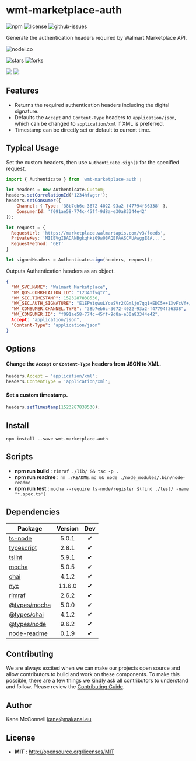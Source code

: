 # wmt-marketplace-auth

![npm](https://img.shields.io/npm/v/wmt-marketplace-auth.svg) ![license](https://img.shields.io/npm/l/wmt-marketplace-auth.svg) ![github-issues](https://img.shields.io/github/issues/makanaleu/wmt-marketplace-auth.svg)

Generate the authentication headers required by Walmart Marketplace API.

![nodei.co](https://nodei.co/npm/wmt-marketplace-auth.png?downloads=true&downloadRank=true&stars=true)

![stars](https://img.shields.io/github/stars/makanaleu/wmt-marketplace-auth.svg)
![forks](https://img.shields.io/github/forks/makanaleu/wmt-marketplace-auth.svg)

![](https://david-dm.org/makanaleu/wmt-marketplace-auth/status.svg)
![](https://david-dm.org/makanaleu/wmt-marketplace-auth/dev-status.svg)

## Features

- Returns the required authentication headers including the digital signature.
- Defaults the `Accept` and `Content-Type` headers to `application/json`, which can be changed to `application/xml` if XML is preferred.
- Timestamp can be directly set or default to current time.

## Typical Usage

Set the custom headers, then use `Authenticate.sign()` for the specified request.

```javascript
import { Authenticate } from 'wmt-marketplace-auth';

let headers = new Authenticate.Custom;
headers.setCorrelationId('1234hfvgtr');
headers.setConsumer({
    Channel: { Type: '38b7eb6c-3672-4022-93a2-f47794f36338' },
    ConsumerId: 'f091ae58-774c-45ff-9d8a-e30a83344e42'
});

let request = {
  RequestUrl: 'https://marketplace.walmartapis.com/v3/feeds',
  PrivateKey: 'MIIBVgIBADANBgkqhkiG9w0BAQEFAASCAUAwggE8A...',
  RequestMethod: 'GET'
}

let signedHeaders = Authenticate.sign(headers, request);
```

Outputs Authentication headers as an object.

```json
{
  "WM_SVC.NAME": "Walmart Marketplace",
  "WM_QOS.CORRELATION_ID": "1234hfvgtr",
  "WM_SEC.TIMESTAMP": 1523287838530,
  "WM_SEC.AUTH_SIGNATURE": "E1EPWiqwuLYceSVr2XGmljo7qq1+EDI5++1XvFcVf+/klas+mLMAJbDihfAwkjyDxi3WkJDdTCNfle0O+4V/9g==",
  "WM_CONSUMER.CHANNEL.TYPE": "38b7eb6c-3672-4022-93a2-f47794f36338",
  "WM_CONSUMER.ID": "f091ae58-774c-45ff-9d8a-e30a83344e42",
  Accept: "application/json",
  "Content-Type": "application/json"
}
```

## Options

#### Change the `Accept` or `Content-Type` headers from JSON to XML.

```javascript
headers.Accept = 'application/xml';
headers.ContentType = 'application/xml';
```

#### Set a custom timestamp.

```javascript
headers.setTimestamp(1523287838530);
```

## Install

`npm install --save wmt-marketplace-auth`

## Scripts

 - **npm run build** : `rimraf ./lib/ && tsc -p .`
 - **npm run readme** : `rm ./README.md && node ./node_modules/.bin/node-readme`
 - **npm run test** : `mocha --require ts-node/register $(find ./test/ -name "*.spec.ts")`

## Dependencies

Package | Version | Dev
--- |:---:|:---:
[ts-node](https://www.npmjs.com/package/ts-node) | 5.0.1 | ✔
[typescript](https://www.npmjs.com/package/typescript) | 2.8.1 | ✔
[tslint](https://www.npmjs.com/package/tslint) | 5.9.1 | ✔
[mocha](https://www.npmjs.com/package/mocha) | 5.0.5 | ✔
[chai](https://www.npmjs.com/package/chai) | 4.1.2 | ✔
[nyc](https://www.npmjs.com/package/nyc) | 11.6.0 | ✔
[rimraf](https://www.npmjs.com/package/rimraf) | 2.6.2 | ✔
[@types/mocha](https://www.npmjs.com/package/@types/mocha) | 5.0.0 | ✔
[@types/chai](https://www.npmjs.com/package/@types/chai) | 4.1.2 | ✔
[@types/node](https://www.npmjs.com/package/@types/node) | 9.6.2 | ✔
[node-readme](https://www.npmjs.com/package/node-readme) | 0.1.9 | ✔


## Contributing

We are always excited when we can make our projects open source and allow contributors to build and work on these components. To make this possible, there are a few things we kindly ask all contributors to understand and follow. Please review the [Contributing Guide](https://www.makanal.eu/contributors/).

## Author

Kane McConnell <kane@makanal.eu>

## License

 - **MIT** : http://opensource.org/licenses/MIT
